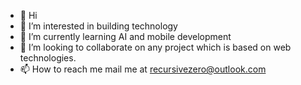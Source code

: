 - 👋 Hi
- 👀 I’m interested in building technology
- 🌱 I’m currently learning AI and mobile development
- 💞️ I’m looking to collaborate on any project which is based on web technologies.
- 📫 How to reach me mail me at recursivezero@outlook.com

<!---
recursivezero/recursivezero is a ✨ special ✨ repository because its `README.md` (this file) appears on your GitHub profile.
You can click the Preview link to take a look at your changes.
--->
